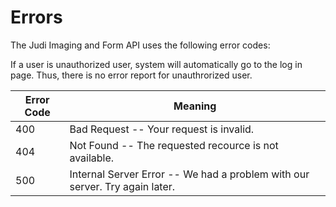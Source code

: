 # Errors


The Judi Imaging and Form API uses the following error codes:

<aside class="notice">
	If a user is unauthorized user, system will automatically go to the log in page. Thus, there is no error report for unauthrorized user.
</aside>

Error Code | Meaning
---------- | -------
400 | Bad Request -- Your request is invalid.
404 | Not Found -- The requested recource is not available.
500 | Internal Server Error -- We had a problem with our server. Try again later.
